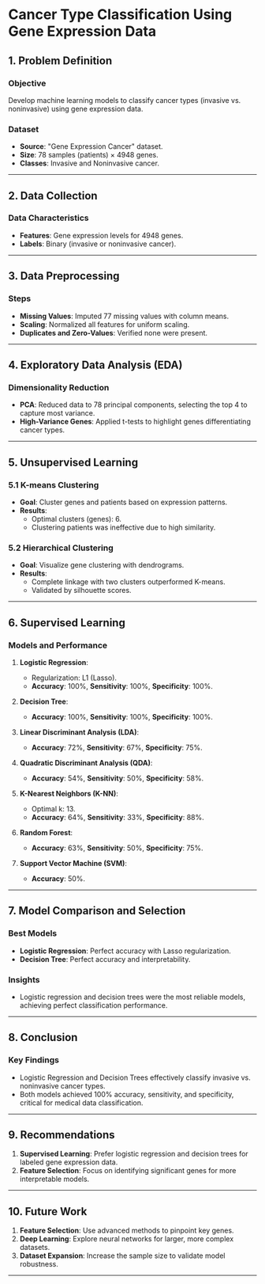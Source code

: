 # Cancer Type Classification Using Gene Expression Data

## 1. Problem Definition
### Objective
Develop machine learning models to classify cancer types (invasive vs. noninvasive) using gene expression data.

### Dataset
- **Source**: "Gene Expression Cancer" dataset.
- **Size**: 78 samples (patients) × 4948 genes.
- **Classes**: Invasive and Noninvasive cancer.

---

## 2. Data Collection
### Data Characteristics
- **Features**: Gene expression levels for 4948 genes.
- **Labels**: Binary (invasive or noninvasive cancer).

---

## 3. Data Preprocessing
### Steps
- **Missing Values**: Imputed 77 missing values with column means.
- **Scaling**: Normalized all features for uniform scaling.
- **Duplicates and Zero-Values**: Verified none were present.

---

## 4. Exploratory Data Analysis (EDA)
### Dimensionality Reduction
- **PCA**: Reduced data to 78 principal components, selecting the top 4 to capture most variance.
- **High-Variance Genes**: Applied t-tests to highlight genes differentiating cancer types.

---

## 5. Unsupervised Learning
### 5.1 K-means Clustering
- **Goal**: Cluster genes and patients based on expression patterns.
- **Results**:
  - Optimal clusters (genes): 6.
  - Clustering patients was ineffective due to high similarity.

### 5.2 Hierarchical Clustering
- **Goal**: Visualize gene clustering with dendrograms.
- **Results**:
  - Complete linkage with two clusters outperformed K-means.
  - Validated by silhouette scores.

---

## 6. Supervised Learning
### Models and Performance
1. **Logistic Regression**:
   - Regularization: L1 (Lasso).
   - **Accuracy**: 100%, **Sensitivity**: 100%, **Specificity**: 100%.

2. **Decision Tree**:
   - **Accuracy**: 100%, **Sensitivity**: 100%, **Specificity**: 100%.

3. **Linear Discriminant Analysis (LDA)**:
   - **Accuracy**: 72%, **Sensitivity**: 67%, **Specificity**: 75%.

4. **Quadratic Discriminant Analysis (QDA)**:
   - **Accuracy**: 54%, **Sensitivity**: 50%, **Specificity**: 58%.

5. **K-Nearest Neighbors (K-NN)**:
   - Optimal k: 13.
   - **Accuracy**: 64%, **Sensitivity**: 33%, **Specificity**: 88%.

6. **Random Forest**:
   - **Accuracy**: 63%, **Sensitivity**: 50%, **Specificity**: 75%.

7. **Support Vector Machine (SVM)**:
   - **Accuracy**: 50%.

---

## 7. Model Comparison and Selection
### Best Models
- **Logistic Regression**: Perfect accuracy with Lasso regularization.
- **Decision Tree**: Perfect accuracy and interpretability.

### Insights
- Logistic regression and decision trees were the most reliable models, achieving perfect classification performance.

---

## 8. Conclusion
### Key Findings
- Logistic Regression and Decision Trees effectively classify invasive vs. noninvasive cancer types.
- Both models achieved 100% accuracy, sensitivity, and specificity, critical for medical data classification.

---

## 9. Recommendations
1. **Supervised Learning**: Prefer logistic regression and decision trees for labeled gene expression data.
2. **Feature Selection**: Focus on identifying significant genes for more interpretable models.

---

## 10. Future Work
1. **Feature Selection**: Use advanced methods to pinpoint key genes.
2. **Deep Learning**: Explore neural networks for larger, more complex datasets.
3. **Dataset Expansion**: Increase the sample size to validate model robustness.

---
